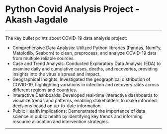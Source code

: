# Python Covid Analysis Project - Akash Jagdale
---
The key bullet points about COVID-19 data analysis project:

- Comprehensive Data Analysis: Utilized Python libraries (Pandas, NumPy, Matplotlib, Seaborn) to clean, preprocess, and analyze COVID-19 data from multiple reliable sources.
- Case and Trend Analysis: Conducted Exploratory Data Analysis (EDA) to examine daily and cumulative cases, deaths, and recoveries, providing insights into the virus's spread and impact.
- Geographical Insights: Investigated the geographical distribution of COVID-19, highlighting variations in infection and recovery rates across different regions and countries.
- Interactive Dashboards: Developed real-time interactive dashboards to visualize trends and patterns, enabling stakeholders to make informed decisions based on up-to-date information.
- Public Health Implications: Demonstrated the importance of data science in public health by identifying key trends and informing resource allocation and intervention strategies.
--- 
